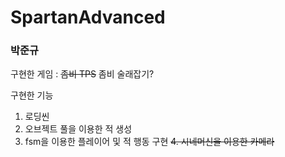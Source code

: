 # SpartanAdvanced
### 박준규

구현한 게임 : ~~좀비 TPS~~ 좀비 술래잡기?

구현한 기능
1. 로딩씬
2. 오브젝트 풀을 이용한 적 생성
3. fsm을 이용한 플레이어 및 적 행동 구현
~~4. 시네머신을 이용한 카메라~~
